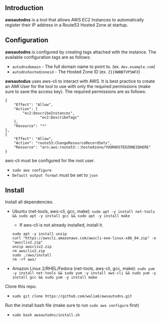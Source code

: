 



## Introduction
**awsautodns** is a tool that allows AWS EC2 Instances to automatically register their IP address in a Route53 Hosted Zone at startup.

## Configuration
**awsautodns** is configured by creating tags attached with the instance. The available configuration tags are as follows:
- `autodnsdomain` - The full domain name to point to. (ex. `dev.example.com`)
- `autodnshostedzoneid` - The Hosted Zone ID (ex. `Z119WBBTVP5WFX`)

**awsautodus** uses aws-cli to interact with AWS.
It is best practice to create an AMI User for the tool to use with only the required permissions (make sure to save the access key). The required permissions are as follows:
```
{
	"Effect": "Allow",
	"Action": [
		"ec2:DescribeInstances",
                "ec2:DescribeTags"
	],
	"Resource": "*"
},
{
	"Effect": "Allow",
	"Action": "route53:ChangeResourceRecordSets",
	"Resource": "arn:aws:route53:::hostedzone/YOURHOSTEDZONEIDHERE"
}
```

aws-cli must be configured for the root user.
- `sudo aws configure`
- `Default output format` must be set to `json`
## Install
Install all dependencies.
- Ubuntu (net-tools, aws-cli, gcc, make): 
`sudo apt -y install net-tools && sudo apt -y install gcc && sudo apt -y install make`
	- If aws-cli is not already installed, install it.
	```
	sudo apt -y install unzip
	curl "https://awscli.amazonaws.com/awscli-exe-linux-x86_64.zip" -o "awscliv2.zip"
	unzip awscliv2.zip
	rm awscliv2.zip
	sudo ./aws/install
	rm -rf aws/
	```

- Amazon Linux 2/RHEL/Fedora (net-tools, aws-cli, gcc, make):
`sudo yum -y install net-tools && sudo yum -y install aws-cli && sudo yum -y install gcc && sudo yum -y install make`

Clone this repo.
- `sudo git clone https://github.com/walia6/awsautodns.git`

Run the install bash file (make sure to run `sudo aws configure` first)
- `sudo bash awsautodns/install.sh`
